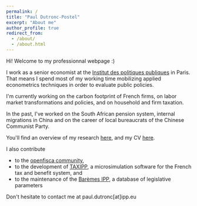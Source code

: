 ```yaml
---
permalink: /
title: "Paul Dutronc-Postel"
excerpt: "About me"
author_profile: true
redirect_from: 
  - /about/
  - /about.html
---
```


Hi! Welcome to my professionnal webpage :) 

I work as a senior economist at the [Institut des politiques publiques](https://www.ipp.eu) in Paris. That means I spend most of my working time mobilizing applied econometrics techniques in order to evaluate public policies.

I'm currently working on the carbon footprint of French firms, on labor market transformations and policies, and on household and firm taxation.

In the past, I've worked on the South African pension system, internal migrations in China and on the career of local bureaucrats of the Chinese Communist Party.

You'll find an overview of my research [here](publications/), and my CV [here](cv/).

I also contribute
- to the [openfisca community](https://openfisca.org), 
- to the development of [TAXIPP](https://www.ipp.eu/en/methods/taxipp-micro-simulation/), a microsimulation software for the French tax and benefit system, and 
- to the maintenance of the [Barèmes IPP](https://www.ipp.eu/baremes-ipp), a database of legislative parameters

Don't hesitate to contact me at paul.dutronc[at]ipp.eu
